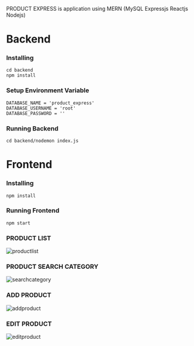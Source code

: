 PRODUCT EXPRESS is application using MERN (MySQL Expressjs Reactjs Nodejs)

# Backend
### Installing 
```
cd backend
npm install
```


### Setup Environment Variable
```
DATABASE_NAME = 'product_express'
DATABASE_USERNAME = 'root'
DATABASE_PASSWORD = ''
```

### Running Backend
```
cd backend/nodemon index.js
```

# Frontend
### Installing 
```
npm install
```
### Running Frontend
```
npm start
```
### PRODUCT LIST
<img src="https://i.ibb.co.com/v1btst0/productlist.png" alt="productlist" border="0">

### PRODUCT SEARCH CATEGORY
<img src="https://i.ibb.co.com/k8cjmJ1/searchcategory.png" alt="searchcategory" border="0">

### ADD PRODUCT 
<img src="https://i.ibb.co.com/0jz2cZm/addproduct.png" alt="addproduct" border="0">

### EDIT PRODUCT
<img src="https://i.ibb.co.com/ZK0Fcp4/editproduct.png" alt="editproduct" border="0">

